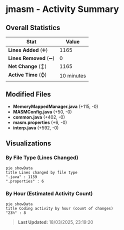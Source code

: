 # jmasm - Activity Summary 

## Overall Statistics

| Stat                   | Value                                                             |
| ---------------------- | ----------------------------------------------------------------- |
| **Lines Added** (➕)   | 1165                                          |
| **Lines Removed** (➖) | 0                                        |
| **Net Change** (↕)    | 1165                |
| **Active Time** (⌚)   | 10 minutes |


## Modified Files
- **MemoryMappedManager.java** (+115, -0)
- **MASMConfig.java** (+50, -0)
- **common.java** (+402, -0)
- **masm.properties** (+6, -0)
- **interp.java** (+592, -0)

## Visualizations

### By File Type (Lines Changed)

```mermaid
pie showData
title Lines changed by file type
".java" : 1159
".properties" : 6
```

### By Hour (Estimated Activity Count)

```mermaid
pie showData
title Coding activity by hour (count of changes)
"23h" : 8
```


> **Last Updated:** 18/03/2025, 23:19:20